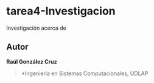 # tarea4-Investigacion

Investigación acerca de

## Autor
**Raúl González Cruz**
>*Ingeniería en Sistemas Computacionales, UDLAP
